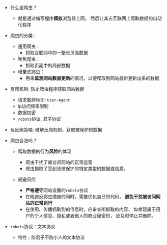 
- 什么是爬虫？
    - 就是通过编写程序**模拟**浏览器上网，
    然后让其去互联网上爬取数据的自动化程序

- 爬虫的分类：
    - 通用爬虫：
        - 抓取互联网中的一整张页面数据
    - 聚焦爬虫：
        - 抓取页面中的局部数据
    - 增量式爬虫：
        - 用来**监测网站数据更新**的情况，以便爬取到网站最新更新出来的数据

- 反爬机制: 防止爬虫程序获取网站数据
    - 请求载体标识: `User-Agent`
    - ip访问频率限制
    - 数据加密
    - `robots`协议, 君子协议

- 反反爬策略: 破解反爬机制，获取被保护的数据

- 爬虫合法吗？
    - 爬取数据的行为**风险**的体现
       -  爬虫干扰了被访问网站的正常运营
       -  爬虫抓取了受到法律保护的特定类型的数据或信息。

    - 规避风险
        - **严格遵守**网站设置的`robots`协议
        - 在规避反爬虫措施的同时，需要优化自己的代码，
        **避免干扰被访问网站的正常运行**
        - 在使用、传播抓取到的信息时，应审查所抓取的内容，
        如发现属于用户的个人信息、隐私或者他人的商业秘密的，
        应及时停止并删除。

- `robots`协议：文本协议
    - 特性：防君子不防小人的文本协议

